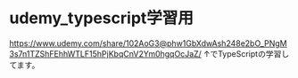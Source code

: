 # udemy_typescript学習用
https://www.udemy.com/share/102AoG3@phw1GbXdwAsh248e2bO_PNgM3s7n1TZShFEhhWTLF15hPjKbqCnV2Ym0hgqOcJaZ/
↑でTypeScriptの学習してます。

